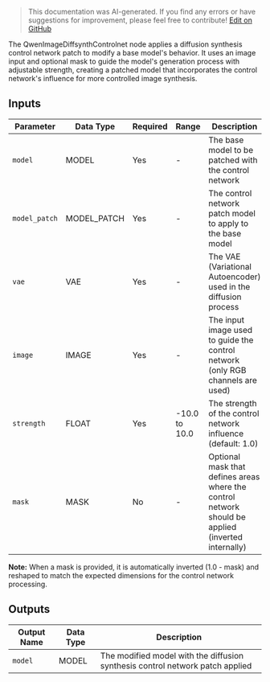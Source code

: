 > This documentation was AI-generated. If you find any errors or have suggestions for improvement, please feel free to contribute! [Edit on GitHub](https://github.com/Comfy-Org/embedded-docs/blob/main/comfyui_embedded_docs/docs/QwenImageDiffsynthControlnet/en.md)

The QwenImageDiffsynthControlnet node applies a diffusion synthesis control network patch to modify a base model's behavior. It uses an image input and optional mask to guide the model's generation process with adjustable strength, creating a patched model that incorporates the control network's influence for more controlled image synthesis.

## Inputs

| Parameter | Data Type | Required | Range | Description |
|-----------|-----------|----------|-------|-------------|
| `model` | MODEL | Yes | - | The base model to be patched with the control network |
| `model_patch` | MODEL_PATCH | Yes | - | The control network patch model to apply to the base model |
| `vae` | VAE | Yes | - | The VAE (Variational Autoencoder) used in the diffusion process |
| `image` | IMAGE | Yes | - | The input image used to guide the control network (only RGB channels are used) |
| `strength` | FLOAT | Yes | -10.0 to 10.0 | The strength of the control network influence (default: 1.0) |
| `mask` | MASK | No | - | Optional mask that defines areas where the control network should be applied (inverted internally) |

**Note:** When a mask is provided, it is automatically inverted (1.0 - mask) and reshaped to match the expected dimensions for the control network processing.

## Outputs

| Output Name | Data Type | Description |
|-------------|-----------|-------------|
| `model` | MODEL | The modified model with the diffusion synthesis control network patch applied |
